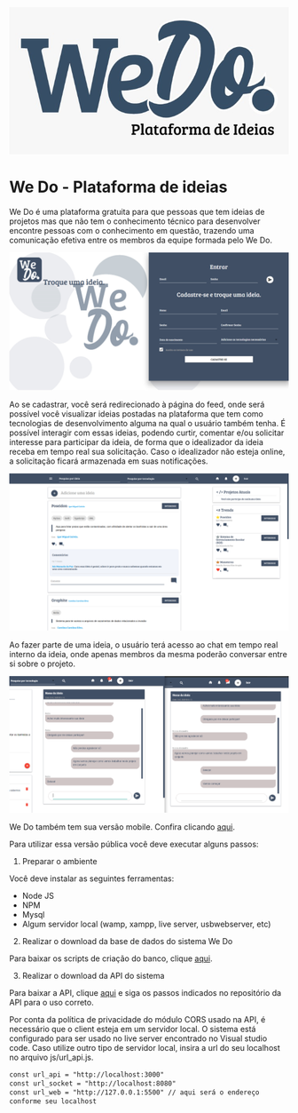 ![](img/we-do.jpeg)

# We Do - Plataforma de ideias  

We Do é uma plataforma gratuita para que pessoas que tem ideias de projetos mas que não tem o conhecimento técnico para desenvolver encontre pessoas com o conhecimento em questão, trazendo uma comunicação efetiva entre os membros da equipe formada pelo We Do.  

![](img/tela%20inicial.png)  

Ao se cadastrar, você será redirecionado à página do feed, onde será possível você visualizar ideias postadas na plataforma que tem como tecnologias de desenvolvimento alguma na qual o usuário também tenha. É possível interagir com essas ideias, podendo curtir, comentar e/ou solicitar interesse para participar da ideia, de forma que o idealizador da ideia receba em tempo real sua solicitação. Caso o idealizador não esteja online, a solicitação ficará armazenada em suas notificações.  

![](img/feed.png)  

Ao fazer parte de uma ideia, o usuário terá acesso ao chat em tempo real interno da ideia, onde apenas membros da mesma poderão conversar entre si sobre o projeto.  

![](img/chat.png)  

We Do também tem sua versão mobile. Confira clicando [aqui](https://github.com/Luuck4s/We-Do-Mobile).  


Para utilizar essa versão pública você deve executar alguns passos: 

1. Preparar o ambiente  


Você deve instalar as seguintes ferramentas:

- Node JS
- NPM
- Mysql
- Algum servidor local (wamp, xampp, live server, usbwebserver, etc)

2. Realizar o download da base de dados do sistema We Do  

Para baixar os scripts de criação do banco, clique [aqui](https://github.com/marcos96x/we-do-database).  

3. Realizar o download da API do sistema  

Para baixar a API, clique [aqui](https://github.com/marcos96x/we-do-api) e siga os passos indicados no repositório da API para o uso correto.  

Por conta da política de privacidade do módulo CORS usado na API, é necessário que o client esteja em um servidor local. O sistema está configurado para ser usado no live server encontrado no Visual studio code. Caso utilize outro tipo de servidor local, insira a url do seu localhost no arquivo js/url_api.js.  

```
const url_api = "http://localhost:3000"
const url_socket = "http://localhost:8080"
const url_web = "http://127.0.0.1:5500" // aqui será o endereço conforme seu localhost
```



